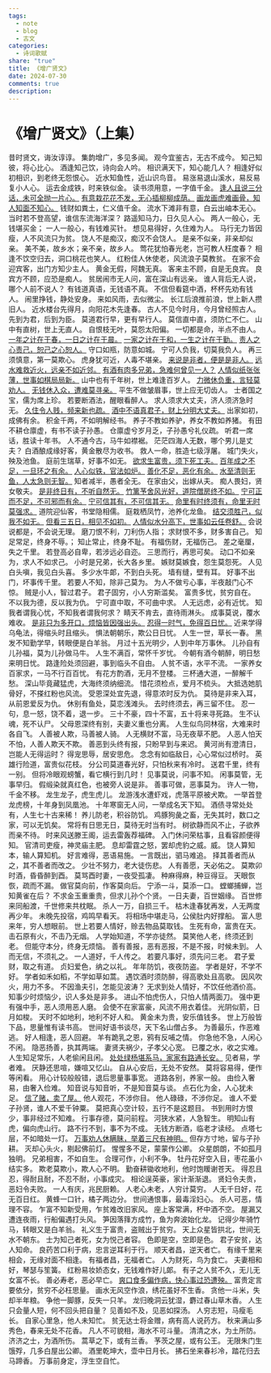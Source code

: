 ```yaml
---
tags:
  - note
  - blog
  - 古文
categories:
  - 诗词歌赋
share: "true"
title: 《增广贤文》
date: 2024-07-30
comments: true
description: 
---
```

# 《增广贤文》（上集）

昔时贤文，诲汝谆谆。
集韵增广，多见多闻。
观今宜鉴古，无古不成今。
知己知彼，将心比心。
酒逢知己饮，诗向会人吟。
相识满天下，知心能几人？
相逢好似初相识，到老终无怨恨心。
近水知鱼性，近山识鸟音。
易涨易退山溪水，易反易复小人心。
运去金成铁，时来铁似金。
读书须用意，一字值千金。
<u>逢人且说三分话，未可全抛一片心。</u>
<u>有意栽花花不发，无心插柳柳成荫。</u>
<u>画龙画虎难画骨，知人知面不知心。</u>
钱财如粪土，仁义值千金。
流水下滩非有意，白云出岫本无心。
当时若不登高望，谁信东流海洋深？
路遥知马力，日久见人心。
两人一般心，无钱堪买金；
一人一般心，有钱难买针。
想见易得好，久住难为人。
马行无力皆因瘦，人不风流只为贫。
饶人不是痴汉，痴汉不会饶人。
是亲不似亲，非亲却似亲。
美不美，故乡水；亲不亲，故乡人。
莺花犹怕春光老，岂可教人枉度春？
相逢不饮空归去，洞口桃花也笑人。
红粉佳人休使老，风流浪子莫教贫。
在家不会迎宾客，出门方知少主人。
黄金无假，阿魏无真。
客来主不顾，自是无良宾。
良宾方不顾，应恐是痴人。
贫居闹市无人问，富在深山有远亲。
谁人背后无人说，哪个人前不说人？
有钱道真语，无钱语不真。
不信但看筵中酒，杯杯先劝有钱人。
闹里挣钱，静处安身。
来如风雨，去似微尘。
长江后浪推前浪，世上新人攒旧人。
近水楼台先得月，向阳花木先逢春。
古人不见今时月，今月曾经照古人。
先到为君，后到为臣。
莫道君行早，更有早行人。
莫信直中直，须防仁不仁。
山中有直树，世上无直人。
自恨枝无叶，莫怨太阳偏。
一切都是命，半点不由人。
<u>一年之计在于春，一日之计在于晨。</u>
<u>一家之计在于和，一生之计在于勤。</u>
<u>责人之心责己，恕己之心恕人。</u>
守口如瓶，防意如城。
宁可人负我，切莫我负人。
再三须慎意，第一莫欺心。
虎身犹可近，人毒不堪亲。
<u>来说是非者，便是是非人。</u>
<u>远水难救近火，远亲不如近邻。</u>
<u>有酒有肉多兄弟，急难何曾见一人？</u>
<u>人情似纸张张薄，世事如棋局局新。</u>
山中也有千年树，世上难逢百岁人。
<u>力微休负重，言轻莫劝人。</u>
<u>无钱休入众，遭难莫寻亲。</u>
平生不做皱眉事，世上应无切齿人。
士者国之宝，儒为席上珍。
若要断酒法，醒眼看醉人。
求人须求大丈夫，济人须济急时无。
<u>久住令人贱，频来新也疏。</u>
<u>酒中不语真君子，财上分明大丈夫。</u>
出家如初，成佛有余。
积金千两，不如明解经书。
养子不教如养驴，养女不教如养猪。
有田不耕仓廪虚，有书不读子孙愚。
仓廪虚兮岁月乏，子孙愚兮礼仪疏。
听君一席话，胜读十年书。
人不通今古，马牛如襟裾。
茫茫四海人无数，哪个男儿是丈夫？
白酒酿成缘好客，黄金散尽为收书。
救人一命，胜造七级浮屠。
城门失火，殃及池鱼。
庭前生瑞草，好事不如无。
<u>欲求生富贵，须下死工夫。</u>
<u>百年成之不足，一旦环之有余。</u>
<u>人心似铁，官法如炉。</u>
<u>善化不足，恶化有余。</u>
<u>水至清则无鱼，人太急则无智。</u>
知者减半，愚者全无。
在家由父，出嫁从夫。
痴人畏妇，贤女敬夫。
<u>是非终日有，不听自然无。</u>
<u>竹篱芧舍风光好，道院僧房终不如。</u>
<u>宁可正而不足，不可邪而有余。</u>
<u>宁可信其有，不可信其无。</u>
<u>命里有时终须有，命里无时莫强求。</u>
道院迎仙客，书堂隐相儒。
庭栽栖凤竹，池养化龙鱼。
<u>结交须胜己，似我不如无。</u>
<u>但看三五日，相见不如初。</u>
<u>人情似水分高下，世事如云任卷舒。</u>
会说说都是，不会说无理。
磨刀恨不利，刀利伤人指；
求财恨不多，财多害自己。
知足常足，终身不辱。；
知止常止，终身不耻。
有福伤财，无福伤己。
差之毫厘，失之千里。
若登高必自卑，若涉远必自迩。
三思而行，再思可矣。
动口不如亲为，求人不如求己。
小时是兄弟，长大各乡里。
嫉财莫嫉食，怨生莫怨死。
人见白头嗔，我见白头喜。
多少水牛郞，不到白头死。
墙有缝，壁有耳。
好事不出门，坏事传千里。
若要人不知，除非己莫为。
为人不做亏心事，半夜敲门心不惊。
贼是小人，智过君子。
君子固穷，小人穷斯滥矣。
富贵多忧，贫穷自在。
不以我为德，反以我为仇。
宁可直中取，不可曲中求。
人无远虑，必有近忧。
知我者谓我心忧，不知我者谓我何求？
睛天不肯去，直待雨淋头。
成事莫说，覆水难收。
<u>是非只为多开口，烦恼皆因强出头。</u>
<u>忍得一时气，免得百日忧。</u>
近来学得乌龟法，得缩头时且缩头。
惧法朝朝乐，欺公日日忧。
人生一世，草长一春。
黑发不知勤学早，转眼便是白羊翁。
月过十五光明少，人到中年万事休。
儿孙自有儿孙福，莫为儿孙做马牛。
人生不满百，常怀千岁忧。
今朝有酒今朝醉，明日愁来明日忧。
路逢险处须回避，事到临头不自由。
人贫不语，水平不流。
一家养女百家求，一马不行百百忧。
有花方酌酒，无月不登楼。
三杯通大道，一醉解千愁。
深山毕竟藏猛虎，大海终须纳细流。
惜花须检点，爱月不梳头。
大抵选她肌骨好，不搽红粉也风流。
受恩深处宜先退，得意浓时反为仇。
莫待是非来入耳，从前恩爱反为仇。
休别有鱼处，莫恋浅滩头。
去时终须去，再三留不住。
忍一句，息一怒，饶不着，退一步。
三十不豪，四十不富，五十将来寻死路。
生不认魂，死不认尸。
父母恩深终有别，夫妻义重也分离。
人生似鸟同林宿，大难来时各自飞。
人善被人欺，马善被人骑。
人无横财不富，马无夜草不肥。
人恶人怕天不怕，人善人欺天不欺。
善恶到头终有报，只盼早到与来迟。
黄河尚有澄清日，岂能人无得运时？
得宠思辱，居安思危。
念念有如临敌日，心心常似过桥时。
英雄行险道，富贵似花枝。
分公司莫道春光好，只怕秋来有冷时。
送君千里，终有一别。
但将冷眼观螃蟹，看它横行到几时！
见事莫说，问事不知。
闲事莫管，无事早归。
假缎染就真红色，也被旁人说是非。
善事可做，恶事莫为。
许人一物，千金不移。
龙生龙子，虎生虎儿。
龙游浅水遭虾戏，虎落平原被犬欺。
一举首登龙虎榜，十年身到凤凰池。
十年寒窗无人问，一举成名天下知。
酒债寻常处处有，人生七十古来稀！
养儿防老，积谷防饥。
鸡豚狗彘之畜，无失其时，数口之家，可以无饥矣。
常将有日思无日，莫待无时当有时。
树欲静而风不止，子欲养而亲不待。
时来风送滕王阁，运去雷轰荐福碑。
入门休问荣枯事，且看容颜便得知。
官清司吏瘦，神灵庙主肥。
息却雷霆之怒，罢却虎豹之威。威。
饶人算知本，输人算知机。
好言难得，恶语易施。
一言既出，驷马难追。
择其善者而从之，其不善者而改之。
少壮不努力，老大徒伤悲。
人有善愿，天必佑之。
莫欺卯时酒，昏昏醉到酉。
莫骂酉时妻，一夜受孤凄。
种麻得麻，种豆得豆。
天眼恢恢，疏而不漏。
做官莫向前，作客莫向后。
宁添一斗，莫添一口。
螳螂捕蝉，岂知黄雀在后？
不求金玉重重贵，但求儿孙个个贤。
一日夫妻，百世姻缘。
百世修来同船渡，千世修来共枕眠。
杀人一万，自损三千。
枯木逢春犹再发，人无两度再少年。
未晚先投宿，鸡鸣早看天。
将相场中堪走马，公侯肚内好撑船。
富人思来年，穷人想眼前。
世上若要人情好，赊去物品莫取钱。
生死有命，富贵在天。
击石原有火，不击乃无烟。
人学始知道，不学亦徒然。
莫笑他人老，终须还到老。
但能守本分，终身无烦恼。
善有善报，恶有恶报，不是不报，时候未到。
人而无信，不须礼之。
一人道好，千人传之。
若要凡事好，须先问三老。
君子爱财，取之有道。
贞妇爱色，纳之以礼。
年年防饥，夜夜防盗。
学者是好，不学不好。
学者如禾如稻，不学如草如蒿。
遇饮酒时须防醉，得高歌处且高歌。
因风吹火，用力不多。
不因渔夫引，怎能见波涛？
无求到处人情好，不饮任他酒价高。
知事少时烦恼少，识人多处是非多。
进山不怕虎伤人，只怕人情两面刀。
强中更有强中手，恶人须用恶人磨。
会使不在家富豪，风流不用衣着佳。
光阴似箭，日月如梭。
天时不如地利，地利不好人和。
黄金未为贵，安乐值钱多。
世上万般皆下品，思量惟有读书高。
世间好语书谈尽，天下名山僧占多。
为善最乐，作恶难逃。
好人相逢，恶人回避。
羊有跪乳之恩，鸦有反哺之情。
你急他不急，人闲心不闲。
隐恶扬善，执其两端。
妻贤夫祸少，子孝父心宽。
已覆之水，收之实难。
人生知足常乐，人老偷闲且闲。
<u>处处绿杨堪系马，家家有路通长安。</u>
见者易，学者难。
厌静还思喧，嫌喧又忆山。
自从心安后，无处不安然。
莫将容易得，便作等闲看。
用心计较般般错，退后思量事事宽。
道路各别，养家一般。
由俭入奢易，由奢入俭难。
知音说与知音听，不是知音莫与谈。
点石化为金，人心犹未足。
<u>信了赌，卖了屋。</u>
他人观花，不涉你目。
他人碌碌，不涉你足。
谁人不爱子孙贤，谁人不爱千钟粟。
莫把真心空计较，五行不是这题目。
书到用时方恨少，事非经过不知难。
行事存德，莫问前程。
河狭水紧，人急智生。
明知山有虎，偏向虎山行。
路不行不到，事不为不成。
无钱方断酒，临老才读经。
点塔七层，不如暗处一灯。
<u>万事劝人休瞒眛，举着三尺有神明。</u>
但存方寸地，留与子孙耕。
灭却心头火，剔起佛前灯。
惺惺多不足，蒙蒙作公卿。
众星朗朗，不如孤月独明。
兄弟相害，不如自生。
合理可作，小利不争。
牡丹花好空入目，枣花虽小结实多。
欺老莫欺小，欺人心不明。
勤奋耕锄收地利，他时饱䁔谢苍天。
得忍且忍，得耐且耐，不忍不耐，小事成灾。
相论逞英豪，家计渐渐退。
贤妇令夫贵，恶妇令夫败。
一人有庆，兆民厨赖。
人老心未老，人穷计莫穷。
人无千日好，花无百日红。
黄蜂一口针，橘子两边分。
世间通恨事，最毒淫妇心。
杀人可恶，情理不容。
乍富不知新受用，乍贫难改旧家风。
座上客常满，杯中酒不空。
屋漏又遭连夜雨，行船偏遇打头风。
笋因落箨方成竹，鱼为奔波始化龙。
记得少年骑竹马，转眼又是白羊翁。
礼义生于富贵，盗贼出于贫穷。
天上众星皆拱北，世间无水不朝东。
士为知己者死，女为悦己者容。
色即是空，空即是色。
君子安贫，达人知命。
良药苦口利于病，忠言逆耳利于行。
顺天者昌，逆天者亡。
有缘千里来相会，无缘对面不相逢。
有福者昌，无福者亡。
人为财死，鸟为食亡。
夫妻相和好，琴瑟与笙簧。
红粉易妆娇态女，无钱难作好儿郞。
有子之人贫不久，无儿无女富不长。
善必寿老，恶必早亡。
<u>爽口食多偏作病，快心事过恐遭殃。</u>
富贵定言要依分，贫穷不必枉思量。
画水无风空作浪，绣花虽好不生香。
贪他一斗米，失却半年粮。
争他一脚豚，反失一只羊。
龙归晚洞云犹湿，麝过春山草木香。
人生只会量人短，何不回头把自量？
见善如不及，见恶如探汤。
人穷志短，马瘦毛长。
自家心里急，他人未知忙。
贫无达士将金赠，病有高人说药方。
秋来满山多秀色，春来无处不花香。
凡人不可貌相，海水不可斗量。
清清之水，为土所防。
济济之士，为酒所伤。
蒿草之下，或有兰香。
芧茨之屋，或有公王。
无限朱门生饿殍，几多白屋出公卿。
酒里乾坤大，壶中日月长。
拂石坐来春衫冷，踏花归去马蹄香。
万事前身定，浮生空自忙。
